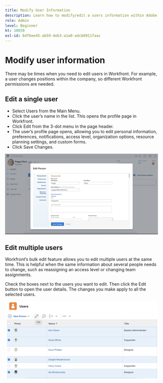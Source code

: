 ```yaml
---
title: Modify User Information
description: Learn how to modify/edit a users information within Adobe Workfront.
role: Admin
level: Beginner
kt: 10039
exl-id: 6df6ee45-ab59-4eb3-a1a0-adcb0911faac
---
```

# Modify user information

There may be times when you need to edit users in Workfront. For example, a user changes positions within the company, so different Workfront permissions are needed. 

## Edit a single user

* Select Users from the Main Menu.
* Click the user’s name in the list. This opens the profile page in Workfront.
* Click Edit from the 3-dot menu in the page header.
* The user’s profile page opens, allowing you to edit personal information, preferences, notifications, access level, organization options, resource planning settings, and custom forms.
* Click Save Changes.


![[!DNL Edit Person] window](assets/mod_01.png)

## Edit multiple users

Workfront’s bulk edit feature allows you to edit multiple users at the same time. This is helpful when the same information about several people needs to change, such as reassigning an access level or changing team assignments.

Check the boxes next to the users you want to edit. Then click the Edit button to open the user details. The changes you make apply to all the selected users.


![[!DNL Edit Person] window](assets/mod_02.png)
